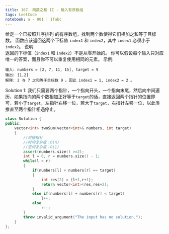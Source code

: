 ```yaml
---
title: 167. 两数之和 II - 输入有序数组
tags: LeetCode
notebook: a - 001 | ITabc
---
```

给定一个已按照升序排列 的有序数组，找到两个数使得它们相加之和等于目标数。
函数应该返回这两个下标值 `index1` 和 `index2`，其中 `index1` 必须小于`index2`。
说明:  
返回的下标值（`index1` 和 `index2`）不是从零开始的。
你可以假设每个输入只对应唯一的答案，而且你不可以重复使用相同的元素。
示例:
```
输入: numbers = [2, 7, 11, 15], target = 9
输出: [1,2]
解释: 2 与 7 之和等于目标数 9 。因此 index1 = 1, index2 = 2 。
```
Solution 1:
我们只需要两个指针，一个指向开头，一个指向末尾，然后向中间遍历，如果指向的两个数相加正好等于`target`的话，直接返回两个指针的位置即可，若小于`target`，左指针右移一位，若大于`target`，右指针左移一位，以此类推直至两个指针相遇停止。

```cpp
class Solution {
public:
    vector<int> twoSum(vector<int>& numbers, int target) 
    {
        //对撞指针
        //时间复杂度：O(n)
        //空间复杂度：O(1)
        assert(numbers.size() >=2);
        int l = 0, r = numbers.size() - 1;
        while(l < r)
        {
            if(numbers[l] + numbers[r] == target)
            {
                int res[2] = {l+1,r+1};
                return vector<int>(res,res+2);
            }
            else if(numbers[l] + numbers[r] < target)
                l++;
            else
                r--;
        }
        throw invalid_argument("The input has no solution.");
    }
};
```